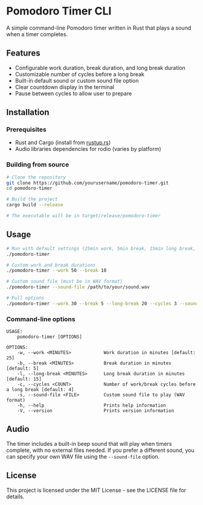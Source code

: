 # Pomodoro Timer CLI

A simple command-line Pomodoro timer written in Rust that plays a sound when a timer completes.

## Features

- Configurable work duration, break duration, and long break duration
- Customizable number of cycles before a long break
- Built-in default sound or custom sound file option
- Clear countdown display in the terminal
- Pause between cycles to allow user to prepare

## Installation

### Prerequisites

- Rust and Cargo (install from [rustup.rs](https://rustup.rs))
- Audio libraries dependencies for rodio (varies by platform)

### Building from source

```bash
# Clone the repository
git clone https://github.com/yourusername/pomodoro-timer.git
cd pomodoro-timer

# Build the project
cargo build --release

# The executable will be in target/release/pomodoro-timer
```

## Usage

```bash
# Run with default settings (25min work, 5min break, 15min long break, 4 cycles)
./pomodoro-timer

# Custom work and break durations
./pomodoro-timer --work 50 --break 10

# Custom sound file (must be in WAV format)
./pomodoro-timer --sound-file /path/to/your/sound.wav

# Full options
./pomodoro-timer --work 30 --break 5 --long-break 20 --cycles 3 --sound-file alarm.wav
```

### Command-line options

```
USAGE:
    pomodoro-timer [OPTIONS]

OPTIONS:
    -w, --work <MINUTES>            Work duration in minutes [default: 25]
    -b, --break <MINUTES>           Break duration in minutes [default: 5]
    -l, --long-break <MINUTES>      Long break duration in minutes [default: 15]
    -c, --cycles <COUNT>            Number of work/break cycles before a long break [default: 4]
    -s, --sound-file <FILE>         Custom sound file to play (WAV format)
    -h, --help                      Prints help information
    -V, --version                   Prints version information
```

## Audio

The timer includes a built-in beep sound that will play when timers complete, with no external files needed. If you prefer a different sound, you can specify your own WAV file using the `--sound-file` option.

## License

This project is licensed under the MIT License - see the LICENSE file for details.